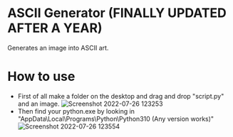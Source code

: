 # ASCII Generator (FINALLY UPDATED AFTER A YEAR)
Generates an image into ASCII art.

# How to use
* First of all make a folder on the desktop and drag and drop "script.py" and an image.
![Screenshot 2022-07-26 123253](https://user-images.githubusercontent.com/68351730/181061199-1bfbfa87-abd8-4e72-ab16-d74a0d0177aa.png)
* Then find your python.exe by looking in "AppData\Local\Programs\Python\Python310 (Any version works)"
![Screenshot 2022-07-26 123554](https://user-images.githubusercontent.com/68351730/181061742-a453f9d3-a811-4183-9a82-4a2d542d0f7d.png)
